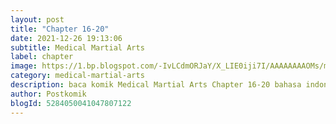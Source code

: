 ```yaml
---
layout: post 
title: "Chapter 16-20"
date: 2021-12-26 19:13:06
subtitle: Medical Martial Arts
label: chapter
image: https://1.bp.blogspot.com/-IvLCdmORJaY/X_LIE0iji7I/AAAAAAAAOMs/my-ksfNuVoMy9gdwIt18iT8_Bjpc32ldwCLcBGAsYHQ/s72-c/cover-Medical-Martial-Arts.jpg
category: medical-martial-arts
description: baca komik Medical Martial Arts Chapter 16-20 bahasa indonesia 
author: Postkomik
blogId: 5284050041047807122
---
```

